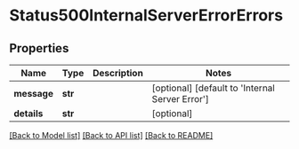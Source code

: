 # Status500InternalServerErrorErrors

## Properties
Name | Type | Description | Notes
------------ | ------------- | ------------- | -------------
**message** | **str** |  | [optional] [default to 'Internal Server Error']
**details** | **str** |  | [optional] 

[[Back to Model list]](../README.md#documentation-for-models) [[Back to API list]](../README.md#documentation-for-api-endpoints) [[Back to README]](../README.md)


